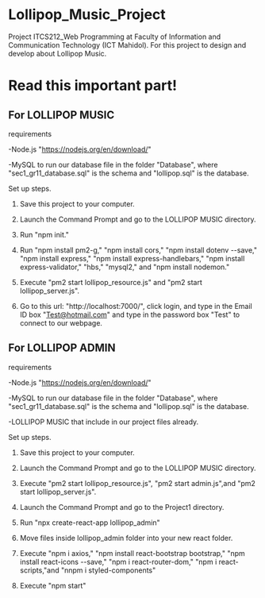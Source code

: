 # Lollipop_Music_Project
Project ITCS212_Web Programming at Faculty of Information and Communication Technology (ICT Mahidol).
For this project to design and develop about Lollipop Music.

# Read this important part!
## For LOLLIPOP MUSIC 
requirements

-Node.js "https://nodejs.org/en/download/"

-MySQL to run our database file in the folder "Database", where "sec1_gr11_database.sql" is the schema and "lollipop.sql" is the database.

Set up steps.

1. Save this project to your computer.

2. Launch the Command Prompt and go to the LOLLIPOP MUSIC directory.

3. Run "npm init."

4. Run "npm install pm2-g," "npm install cors," "npm install dotenv --save," "npm install express," "npm install express-handlebars," "npm install express-validator," "hbs," "mysql2," and "npm install nodemon."

5. Execute "pm2 start lollipop_resource.js" and "pm2 start lollipop_server.js".

6. Go to this url: "http://localhost:7000/", click login, and type in the Email ID box "Test@hotmail.com" and type in the password box "Test" to connect to our webpage.

## For LOLLIPOP ADMIN
requirements

-Node.js "https://nodejs.org/en/download/"

-MySQL to run our database file in the folder "Database", where "sec1_gr11_database.sql" is the schema and "lollipop.sql" is the database.

-LOLLIPOP MUSIC that include in our project files already.

Set up steps.

1. Save this project to your computer.

2. Launch the Command Prompt and go to the LOLLIPOP MUSIC directory.

3. Execute "pm2 start lollipop_resource.js", "pm2 start admin.js",and "pm2 start lollipop_server.js".

4. Launch the Command Prompt and go to the Project1 directory.

5. Run "npx create-react-app lollipop_admin"

6. Move files inside lollipop_admin folder into your new react folder.

7. Execute "npm i axios," "npm install react-bootstrap bootstrap," "npm install react-icons --save," "npm i react-router-dom," "npm i react-scripts,"and "nnpm i styled-components"

8. Execute "npm start"
